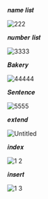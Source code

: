 𝒏𝒂𝒎𝒆 𝒍𝒊𝒔𝒕

![222](https://github.com/noriakeivanfard/pythonClass/assets/137643989/663d0b13-af69-475a-896c-5d1a51575da7)

𝒏𝒖𝒎𝒃𝒆𝒓 𝒍𝒊𝒔𝒕

![3333](https://github.com/noriakeivanfard/pythonClass/assets/137643989/d6bbb524-f751-4914-b265-7060aa1b8a5f)

𝑩𝒂𝒌𝒆𝒓𝒚

![44444](https://github.com/noriakeivanfard/pythonClass/assets/137643989/43d13eaf-5b4f-4ff2-98e9-223b80b4aba3)

𝑺𝒆𝒏𝒕𝒆𝒏𝒄𝒆

![5555](https://github.com/noriakeivanfard/pythonClass/assets/137643989/c5a89d6e-bd62-42e8-b7ec-30467b8f3870)

𝒆𝒙𝒕𝒆𝒏𝒅

![Untitled](https://github.com/noriakeivanfard/pythonClass/assets/137643989/8f11255e-ae62-4995-95a8-9058c3c73103)

𝒊𝒏𝒅𝒆𝒙

![1 2](https://github.com/noriakeivanfard/pythonClass/assets/137643989/0fbe24f9-6b34-46b1-ac3b-304b287c4db5)

𝒊𝒏𝒔𝒆𝒓𝒕

![1 3](https://github.com/noriakeivanfard/pythonClass/assets/137643989/0305a213-dd75-4caf-8365-31dade1617b8)
